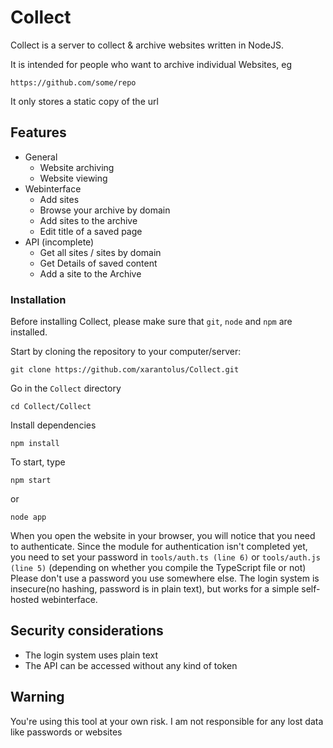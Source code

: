 # CollectCollect is a server to collect & archive websites written in NodeJS.It is intended for people who want to archive individual Websites, eg```https://github.com/some/repo```It only stores a static copy of the url## Features   * General      * Website archiving      * Website viewing   * Webinterface      * Add sites      * Browse your archive by domain      * Add sites to the archive      * Edit title of a saved page   * API (incomplete)      * Get all sites / sites by domain      * Get Details of saved content      * Add a site to the Archive### InstallationBefore installing Collect, please make sure that `git`, `node` and `npm` are installed.Start by cloning the repository to your computer/server:```
git clone https://github.com/xarantolus/Collect.git
```Go in the `Collect` directory```cd Collect/Collect```Install dependencies```npm install```To start, type```npm start```or ```node app```When you open the website in your browser, you will notice that you need to authenticate.Since the module for authentication isn't completed yet, you need to set your password in `tools/auth.ts (line 6)` or `tools/auth.js (line 5)` (depending on whether you compile the TypeScript file or not)Please don't use a password you use somewhere else. The login system is insecure(no hashing, password is in plain text), but works for a simple self-hosted webinterface.## Security considerations   * The login system uses plain text   * The API can be accessed without any kind of token## WarningYou're using this tool at your own risk. I am not responsible for any lost data like passwords or websites